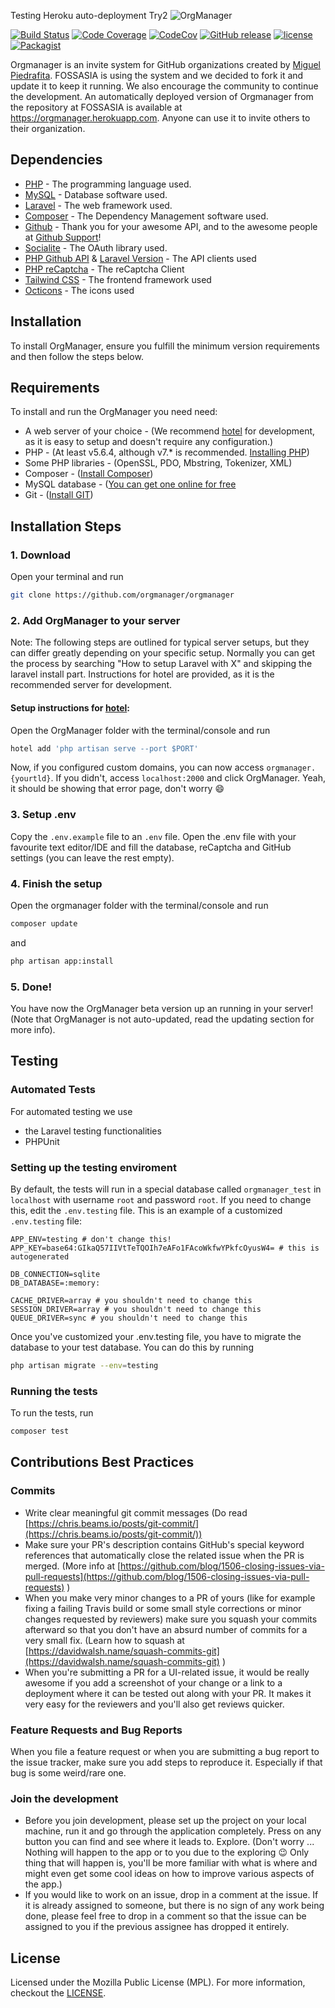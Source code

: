 Testing Heroku auto-deployment
Try2
<img alt="OrgManager" src="/docs/images/orgmanager.png">

[![Build Status](https://travis-ci.org/fossasia/orgmanager.svg?branch=master)](https://travis-ci.org/fossasia/orgmanager)
[![Code Coverage](https://scrutinizer-ci.com/g/fossasia/orgmanager/badges/coverage.png?b=master)](https://scrutinizer-ci.com/g/fossasia/orgmanager/?branch=master)
[![CodeCov](https://codecov.io/gh/fossasia/orgmanager/branch/master/graph/badge.svg)](https://codecov.io/gh/fossasia/orgmanager)
[![GitHub release](https://api.releasepage.co/v1/pages/0af37d75-ff86-4381-8f0d-5590fa8027a1/badge.svg?apiKey=live.QzuQeWHAAvXWoO5h)](http://releases.orgmanager.miguelpiedrafita.com)
[![license](https://img.shields.io/github/license/fossasia/orgmanager.svg)](LICENSE.md)
[![Packagist](https://img.shields.io/packagist/v/fossasia/orgmanager.svg)](https://packagist.org/packages/fossasia/orgmanager)

Orgmanager is an invite system for GitHub organizations created by [Miguel Piedrafita](https://github.com/m1guelpf). FOSSASIA is using the system and we decided to fork it and update it to keep it running. We also encourage the community to continue the development. An automatically deployed version of Orgmanager from the repository at FOSSASIA is available at https://orgmanager.herokuapp.com. Anyone can use it to invite others to their organization.

## Dependencies

* [PHP](https://php.net) - The programming language used.
* [MySQL](https://mysql.com) - Database software used.
* [Laravel](https://laravel.com) - The web framework used.
* [Composer](https://getcomposer.org) - The Dependency Management software used.
* [Github](https://github.com) - Thank you for your awesome API, and to the awesome people at [Github Support](https://github.com/contact)!
* [Socialite](https://github.com/laravel/socialite) - The OAuth library used.
* [PHP Github API](https://github.com/KnpLabs/php-github-api) & [Laravel Version](https://github.com/GrahamCampbell/Laravel-GitHub) - The API clients used
* [PHP reCaptcha](https://github.com/google/recaptcha) - The reCaptcha Client
* [Tailwind CSS](https://tailwindcss.com/) - The frontend framework used
* [Octicons](https://octicons.github.com/) - The icons used

## Installation

To install OrgManager, ensure you fulfill the minimum version requirements and then follow the steps below.

## Requirements

To install and run the OrgManager you need need:

- A web server of your choice - (We recommend [hotel](https://github.com/typicode/hotel) for development, as it is easy to setup and doesn't require any configuration.)
- PHP - (At least v5.6.4, although v7.* is recommended. [Installing PHP](http://php.net/manual/en/install.php))
- Some PHP libraries - (OpenSSL, PDO, Mbstring, Tokenizer, XML)
- Composer - ([Install Composer](https://getcomposer.org/download/))
- MySQL database - ([You can get one online for free](https://www.google.com/search?q=free+mysql+database)
- Git - ([Install GIT](https://git-scm.com/book/en/v2/Getting-Started-Installing-Git))

## Installation Steps

### 1. Download

Open your terminal and run

``` bash
git clone https://github.com/orgmanager/orgmanager
```

### 2. Add OrgManager to your server

Note: The following steps are outlined for typical server setups, but they can differ greatly depending on your specific setup. Normally you can get the process by searching "How to setup Laravel with X" and skipping the laravel install part. Instructions for hotel are provided, as it is the recommended server for development.

#### Setup instructions for [hotel](https://github.com/typicode/hotel):

Open the OrgManager folder with the terminal/console and run

``` bash
hotel add 'php artisan serve --port $PORT'
```

Now, if you configured custom domains, you can now access `orgmanager.{yourtld}`. If you didn't, access `localhost:2000` and click OrgManager. Yeah, it should be showing that error page, don't worry :smile:

### 3. Setup .env

Copy the `.env.example` file to an `.env` file. Open the .env file with your favourite text editor/IDE and fill the database, reCaptcha and GitHub settings (you can leave the rest empty).

### 4. Finish the setup
Open the orgmanager folder with the terminal/console and run

``` bash
composer update
```
and

``` bash
php artisan app:install
```

### 5. Done!
You have now the OrgManager beta version up an running in your server! (Note that OrgManager is not auto-updated, read the updating section for more info).

## Testing

### Automated Tests
For automated testing we use 
* the Laravel testing functionalities
* PHPUnit

### Setting up the testing enviroment
By default, the tests will run in a special database called `orgmanager_test` in `localhost` with username `root` and password `root`. If you need to change this, edit the `.env.testing` file. This is an example of a customized `.env.testing` file:

``` env
APP_ENV=testing # don't change this!
APP_KEY=base64:GIkaQ57IIVtTeTQOIh7eAFo1FAcoWkfwYPkfcOyusW4= # this is autogenerated

DB_CONNECTION=sqlite
DB_DATABASE=:memory:

CACHE_DRIVER=array # you shouldn't need to change this
SESSION_DRIVER=array # you shouldn't need to change this
QUEUE_DRIVER=sync # you shouldn't need to change this
```

Once you've customized your .env.testing file, you have to migrate the database to your test database. You can do this by running 

``` bash
php artisan migrate --env=testing
```

### Running the tests
To run the tests, run

``` bash
composer test
```

## Contributions Best Practices

### Commits

-   Write clear meaningful git commit messages (Do read [https://chris.beams.io/posts/git-commit/](https://chris.beams.io/posts/git-commit/))
-   Make sure your PR's description contains GitHub's special keyword references that automatically close the related issue when the PR is merged. (More info at [https://github.com/blog/1506-closing-issues-via-pull-requests](https://github.com/blog/1506-closing-issues-via-pull-requests) )
-   When you make very minor changes to a PR of yours (like for example fixing a failing Travis build or some small style corrections or minor changes requested by reviewers) make sure you squash your commits afterward so that you don't have an absurd number of commits for a very small fix. (Learn how to squash at [https://davidwalsh.name/squash-commits-git](https://davidwalsh.name/squash-commits-git) )
-   When you're submitting a PR for a UI-related issue, it would be really awesome if you add a screenshot of your change or a link to a deployment where it can be tested out along with your PR. It makes it very easy for the reviewers and you'll also get reviews quicker.

### Feature Requests and Bug Reports

When you file a feature request or when you are submitting a bug report to the issue tracker, make sure you add steps to reproduce it. Especially if that bug is some weird/rare one.

### Join the development

-   Before you join development, please set up the project on your local machine, run it and go through the application completely. Press on any button you can find and see where it leads to. Explore. (Don't worry ... Nothing will happen to the app or to you due to the exploring :wink: Only thing that will happen is, you'll be more familiar with what is where and might even get some cool ideas on how to improve various aspects of the app.)
-   If you would like to work on an issue, drop in a comment at the issue. If it is already assigned to someone, but there is no sign of any work being done, please feel free to drop in a comment so that the issue can be assigned to you if the previous assignee has dropped it entirely.

## License

Licensed under the Mozilla Public License (MPL). For more information, checkout the [LICENSE](LICENSE.md).
